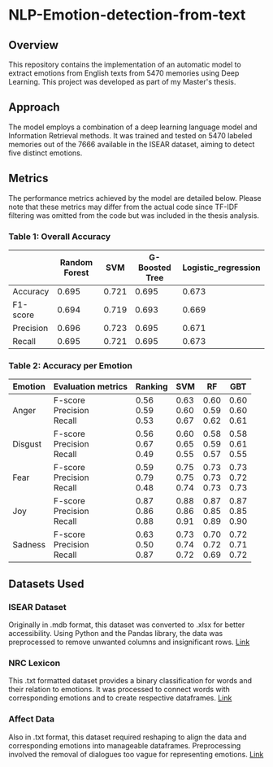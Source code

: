# NLP-Emotion-detection-from-text
## Overview
This repository contains the implementation of an automatic model to extract emotions from English texts from 5470 memories using Deep Learning. This project was developed as part of my Master's thesis.

## Approach
The model employs a combination of a deep learning language model and Information Retrieval methods. It was trained and tested on 5470 labeled memories out of the 7666 available in the ISEAR dataset, aiming to detect five distinct emotions.

## Metrics
The performance metrics achieved by the model are detailed below. Please note that these metrics may differ from the actual code since TF-IDF filtering was omitted from the code but was included in the thesis analysis.

### Table 1: Overall Accuracy
|           | Random Forest | SVM   | G-Boosted Tree | Logistic_regression|
|-----------|---------------|-------|----------------|--------------------|
| Accuracy  | 0.695         | 0.721 | 0.695          | 0.673              |
| F1-score  | 0.694         | 0.719 | 0.693          | 0.669              |
| Precision | 0.696         | 0.723 | 0.695          | 0.671              |
| Recall    | 0.695         | 0.721 | 0.695          | 0.673              |

### Table 2: Accuracy per Emotion
|     Emotion    |     Evaluation metrics                  |     Ranking                   | SVM                           | RF                            | GBT                           |
|----------------|-----------------------------------------|-------------------------------|-------------------------------|-------------------------------|-------------------------------|
|     Anger      |     F-score     <br>Precision     <br>Recall    |     0.56     <br>0.59     <br>0.53    |     0.63     <br>0.60     <br>0.67    |     0.60     <br>0.59     <br>0.62    |     0.60     <br>0.60     <br>0.61    |
|     Disgust    |     F-score     <br>Precision     <br>Recall    |     0.56     <br>0.67     <br>0.49    |     0.60     <br>0.65     <br>0.55    |     0.58     <br>0.59     <br>0.57    |     0.58     <br>0.61     <br>0.55    |
|     Fear       |     F-score     <br>Precision     <br>Recall    |     0.59     <br>0.79     <br>0.48    |     0.75     <br>0.75     <br>0.74    |     0.73     <br>0.73     <br>0.73    |     0.73     <br>0.72     <br>0.73    |
|     Joy        |     F-score     <br>Precision     <br>Recall    |     0.87     <br>0.86     <br>0.88    |     0.88     <br>0.86     <br>0.91    |     0.87     <br>0.85     <br>0.89    |     0.87     <br>0.85     <br>0.90    |
|     Sadness    |     F-score     <br>Precision     <br>Recall    |     0.63     <br>0.50     <br>0.87    |     0.73     <br>0.74     <br>0.72    |     0.70     <br>0.72     <br>0.69    |     0.72     <br>0.71     <br>0.72    |

## Datasets Used

### ISEAR Dataset
Originally in .mdb format, this dataset was converted to .xlsx for better accessibility. Using Python and the Pandas library, the data was preprocessed to remove unwanted columns and insignificant rows. [Link](https://www.unige.ch/cisa/research/materials-and-online-research/research-material/)

### NRC Lexicon
This .txt formatted dataset provides a binary classification for words and their relation to emotions. It was processed to connect words with corresponding emotions and to create respective dataframes. [Link](https://saifmohammad.com/WebPages/NRC-Emotion-Lexicon.htm)

### Affect Data
Also in .txt format, this dataset required reshaping to align the data and corresponding emotions into manageable dataframes. Preprocessing involved the removal of dialogues too vague for representing emotions. [Link](http://people.rc.rit.edu/~coagla/affectdata/index.html)
